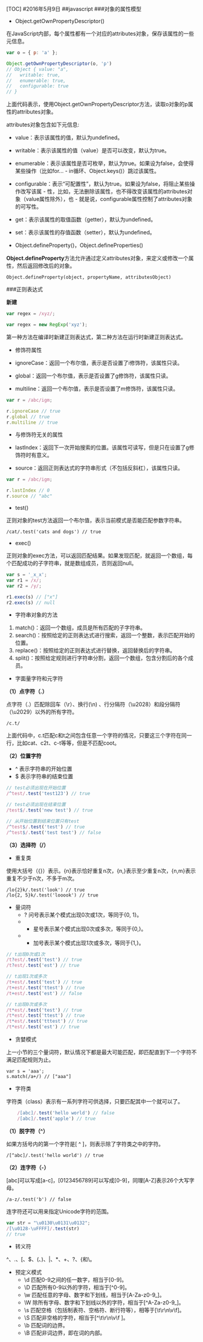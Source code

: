 [TOC]#2016年5月9日##javascript###对象的属性模型 - Object.getOwnPropertyDescriptor()在JavaScript内部，每个属性都有一个对应的attributes对象，保存该属性的一些元信息。```jsvar o = { p: 'a' };Object.getOwnPropertyDescriptor(o, 'p')// Object { value: "a",//   writable: true,//   enumerable: true,//   configurable: true// }```上面代码表示，使用Object.getOwnPropertyDescriptor方法，读取o对象的p属性的attributes对象。attributes对象包含如下元信息: - value：表示该属性的值，默认为undefined。 - writable：表示该属性的值（value）是否可以改变，默认为true。 - enumerable：表示该属性是否可枚举，默认为true。如果设为false，会使得某些操作（比如for... - in循环、Object.keys()）跳过该属性。 - configurable：表示“可配置性”，默认为true。如果设为false，将阻止某些操作改写该属 - 性，比如，无法删除该属性，也不得改变该属性的attributes对象（value属性除外），也 - 就是说，configurable属性控制了attributes对象的可写性。 - get：表示该属性的取值函数（getter），默认为undefined。 - set：表示该属性的存值函数（setter），默认为undefined。 - Object.defineProperty()，Object.defineProperties()**Object.defineProperty**方法允许通过定义attributes对象，来定义或修改一个属性，然后返回修改后的对象。    Object.defineProperty(object, propertyName, attributesObject)###正则表达式**新建**```jsvar regex = /xyz/;var regex = new RegExp('xyz');```第一种方法在编译时新建正则表达式，第二种方法在运行时新建正则表达式。 - 修饰符属性 - ignoreCase：返回一个布尔值，表示是否设置了i修饰符，该属性只读。 - global：返回一个布尔值，表示是否设置了g修饰符，该属性只读。 - multiline：返回一个布尔值，表示是否设置了m修饰符，该属性只读。```jsvar r = /abc/igm;r.ignoreCase // truer.global // truer.multiline // true``` - 与修饰符无关的属性 - lastIndex：返回下一次开始搜索的位置。该属性可读写，但是只在设置了g修饰符时有意义。 - source：返回正则表达式的字符串形式（不包括反斜杠），该属性只读。 ```javascriptvar r = /abc/igm;r.lastIndex // 0r.source // "abc"``` - test()正则对象的test方法返回一个布尔值，表示当前模式是否能匹配参数字符串。    /cat/.test('cats and dogs') // true - exec()正则对象的exec方法，可以返回匹配结果。如果发现匹配，就返回一个数组，每个匹配成功的子字符串，就是数组成员，否则返回null。```jsvar s = '_x_x';var r1 = /x/;var r2 = /y/;r1.exec(s) // ["x"]r2.exec(s) // null``` - 字符串对象的方法1. match()：返回一个数组，成员是所有匹配的子字符串。2. search()：按照给定的正则表达式进行搜索，返回一个整数，表示匹配开始的位置。3. replace()：按照给定的正则表达式进行替换，返回替换后的字符串。4. split()：按照给定规则进行字符串分割，返回一个数组，包含分割后的各个成员。 - 字面量字符和元字符**（1）点字符（.）**点字符（.）匹配除回车（\r）、换行(\n) 、行分隔符（\u2028）和段分隔符（\u2029）以外的所有字符。    /c.t/上面代码中，c.t匹配c和t之间包含任意一个字符的情况，只要这三个字符在同一行，比如cat、c2t、c-t等等，但是不匹配coot。**（2）位置字符** - ^ 表示字符串的开始位置 - $ 表示字符串的结束位置```js// test必须出现在开始位置/^test/.test('test123') // true// test必须出现在结束位置/test$/.test('new test') // true// 从开始位置到结束位置只有test/^test$/.test('test') // true/^test$/.test('test test') // false```**（3）选择符（/）** - 重复类使用大括号（{}）表示。{n}表示恰好重复n次，{n,}表示至少重复n次，{n,m}表示重复不少于n次，不多于m次。    /lo{2}k/.test('look') // true    /lo{2, 5}k/.test('looook') // true - 量词符     + ? 问号表示某个模式出现0次或1次，等同于{0, 1}。     + * 星号表示某个模式出现0次或多次，等同于{0,}。     + + 加号表示某个模式出现1次或多次，等同于{1,}。```js// t出现0次或1次/t?est/.test('test') // true/t?est/.test('est') // true// t出现1次或多次/t+est/.test('test') // true/t+est/.test('ttest') // true/t+est/.test('est') // false// t出现0次或多次/t*est/.test('test') // true/t*est/.test('ttest') // true/t*est/.test('tttest') // true/t*est/.test('est') // true``` - 贪婪模式上一小节的三个量词符，默认情况下都是最大可能匹配，即匹配直到下一个字符不满足匹配规则为止。    var s = 'aaa';    s.match(/a+/) // ["aaa"]  - 字符类字符类（class）表示有一系列字符可供选择，只要匹配其中一个就可以了。```js    /[abc]/.test('hello world') // false    /[abc]/.test('apple') // true```**（1）脱字符（^）**如果方括号内的第一个字符是[ ^ ]，则表示除了字符类之中的字符。    /[^abc]/.test('hello world') // true**（2）连字符（-）**[abc]可以写成[a-c]，[0123456789]可以写成[0-9]，同理[A-Z]表示26个大写字母。    /a-z/.test('b') // false连字符还可以用来指定Unicode字符的范围。```jsvar str = "\u0130\u0131\u0132";/[\u0128-\uFFFF]/.test(str)// true``` - 转义符^、.、[、$、(、)、|、*、+、?、\{和\\。  - 预定义模式     + \d 匹配0-9之间的任一数字，相当于[0-9]。     + \D 匹配所有0-9以外的字符，相当于\[^0-9]。     + \w 匹配任意的字母、数字和下划线，相当于[A-Za-z0-9_]。     + \W 除所有字母、数字和下划线以外的字符，相当于\[^A-Za-z0-9_]。     + \s 匹配空格（包括制表符、空格符、断行符等），相等于[\t\r\n\v\f]。     + \S 匹配非空格的字符，相当于\[^\t\r\n\v\f ]。     + \b 匹配词的边界。     + \B 匹配非词边界，即在词的内部。